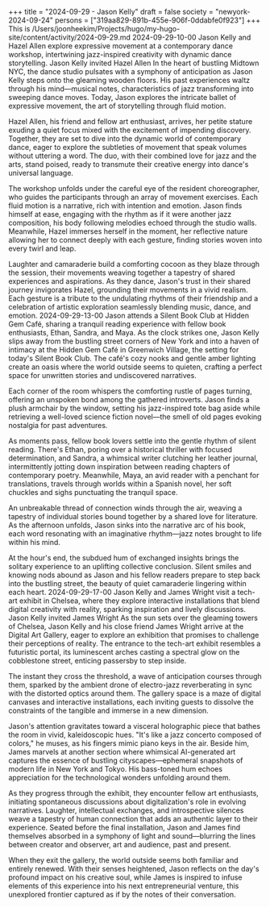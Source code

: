 +++
title = "2024-09-29 - Jason Kelly"
draft = false
society = "newyork-2024-09-24"
persons = ["319aa829-891b-455e-906f-0ddabfe0f923"]
+++
This is /Users/joonheekim/Projects/hugo/my-hugo-site/content/activity/2024-09-29.md
2024-09-29-10-00
Jason Kelly and Hazel Allen explore expressive movement at a contemporary dance workshop, intertwining jazz-inspired creativity with dynamic dance storytelling.
Jason Kelly invited Hazel Allen
In the heart of bustling Midtown NYC, the dance studio pulsates with a symphony of anticipation as Jason Kelly steps onto the gleaming wooden floors. His past experiences waltz through his mind—musical notes, characteristics of jazz transforming into sweeping dance moves. Today, Jason explores the intricate ballet of expressive movement, the art of storytelling through fluid motion. 

Hazel Allen, his friend and fellow art enthusiast, arrives, her petite stature exuding a quiet focus mixed with the excitement of impending discovery. Together, they are set to dive into the dynamic world of contemporary dance, eager to explore the subtleties of movement that speak volumes without uttering a word. The duo, with their combined love for jazz and the arts, stand poised, ready to transmute their creative energy into dance's universal language.

The workshop unfolds under the careful eye of the resident choreographer, who guides the participants through an array of movement exercises. Each fluid motion is a narrative, rich with intention and emotion. Jason finds himself at ease, engaging with the rhythm as if it were another jazz composition, his body following melodies echoed through the studio walls. Meanwhile, Hazel immerses herself in the moment, her reflective nature allowing her to connect deeply with each gesture, finding stories woven into every twirl and leap.

Laughter and camaraderie build a comforting cocoon as they blaze through the session, their movements weaving together a tapestry of shared experiences and aspirations. As they dance, Jason's trust in their shared journey invigorates Hazel, grounding their movements in a vivid realism. Each gesture is a tribute to the undulating rhythms of their friendship and a celebration of artistic exploration seamlessly blending music, dance, and emotion.
2024-09-29-13-00
Jason attends a Silent Book Club at Hidden Gem Café, sharing a tranquil reading experience with fellow book enthusiasts, Ethan, Sandra, and Maya.
As the clock strikes one, Jason Kelly slips away from the bustling street corners of New York and into a haven of intimacy at the Hidden Gem Café in Greenwich Village, the setting for today's Silent Book Club. The café's cozy nooks and gentle amber lighting create an oasis where the world outside seems to quieten, crafting a perfect space for unwritten stories and undiscovered narratives.

Each corner of the room whispers the comforting rustle of pages turning, offering an unspoken bond among the gathered introverts. Jason finds a plush armchair by the window, setting his jazz-inspired tote bag aside while retrieving a well-loved science fiction novel—the smell of old pages evoking nostalgia for past adventures.

As moments pass, fellow book lovers settle into the gentle rhythm of silent reading. There's Ethan, poring over a historical thriller with focused determination, and Sandra, a whimsical writer clutching her leather journal, intermittently jotting down inspiration between reading chapters of contemporary poetry. Meanwhile, Maya, an avid reader with a penchant for translations, travels through worlds within a Spanish novel, her soft chuckles and sighs punctuating the tranquil space.

An unbreakable thread of connection winds through the air, weaving a tapestry of individual stories bound together by a shared love for literature. As the afternoon unfolds, Jason sinks into the narrative arc of his book, each word resonating with an imaginative rhythm—jazz notes brought to life within his mind.

At the hour's end, the subdued hum of exchanged insights brings the solitary experience to an uplifting collective conclusion. Silent smiles and knowing nods abound as Jason and his fellow readers prepare to step back into the bustling street, the beauty of quiet camaraderie lingering within each heart.
2024-09-29-17-00
Jason Kelly and James Wright visit a tech-art exhibit in Chelsea, where they explore interactive installations that blend digital creativity with reality, sparking inspiration and lively discussions.
Jason Kelly invited James Wright
As the sun sets over the gleaming towers of Chelsea, Jason Kelly and his close friend James Wright arrive at the Digital Art Gallery, eager to explore an exhibition that promises to challenge their perceptions of reality. The entrance to the tech-art exhibit resembles a futuristic portal, its luminescent arches casting a spectral glow on the cobblestone street, enticing passersby to step inside. 

The instant they cross the threshold, a wave of anticipation courses through them, sparked by the ambient drone of electro-jazz reverberating in sync with the distorted optics around them. The gallery space is a maze of digital canvases and interactive installations, each inviting guests to dissolve the constraints of the tangible and immerse in a new dimension. 

Jason's attention gravitates toward a visceral holographic piece that bathes the room in vivid, kaleidoscopic hues. "It's like a jazz concerto composed of colors," he muses, as his fingers mimic piano keys in the air. Beside him, James marvels at another section where whimsical AI-generated art captures the essence of bustling cityscapes—ephemeral snapshots of modern life in New York and Tokyo. His bass-toned hum echoes appreciation for the technological wonders unfolding around them.

As they progress through the exhibit, they encounter fellow art enthusiasts, initiating spontaneous discussions about digitalization's role in evolving narratives. Laughter, intellectual exchanges, and introspective silences weave a tapestry of human connection that adds an authentic layer to their experience. Seated before the final installation, Jason and James find themselves absorbed in a symphony of light and sound—blurring the lines between creator and observer, art and audience, past and present.

When they exit the gallery, the world outside seems both familiar and entirely renewed. With their senses heightened, Jason reflects on the day's profound impact on his creative soul, while James is inspired to infuse elements of this experience into his next entrepreneurial venture, this unexplored frontier captured as if by the notes of their conversation.
